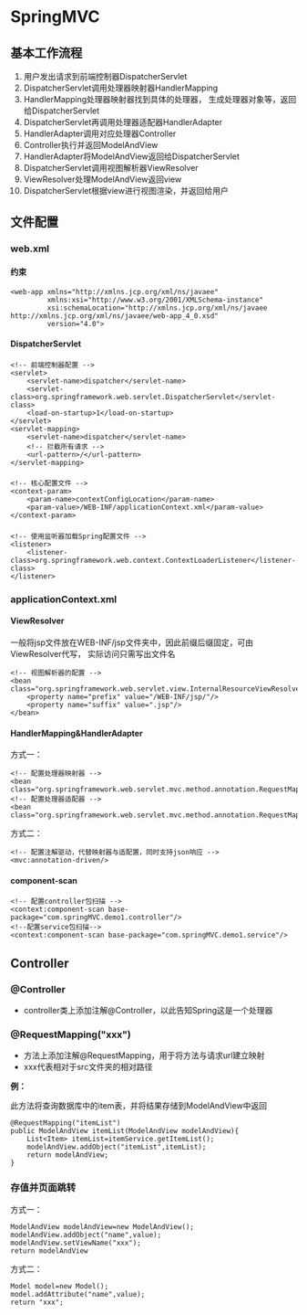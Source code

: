 # SpringMVC

## 基本工作流程
1. 用户发出请求到前端控制器DispatcherServlet
2. DispatcherServlet调用处理器映射器HandlerMapping
3. HandlerMapping处理器映射器找到具体的处理器，
生成处理器对象等，返回给DispatcherServlet
4. DispatcherServlet再调用处理器适配器HandlerAdapter
5. HandlerAdapter调用对应处理器Controller
6. Controller执行并返回ModelAndView
7. HandlerAdapter将ModelAndView返回给DispatcherServlet
8. DispatcherServlet调用视图解析器ViewResolver
9. ViewResolver处理ModelAndView返回view
10. DispatcherServlet根据view进行视图渲染，并返回给用户

## 文件配置

### web.xml

#### 约束
```
<web-app xmlns="http://xmlns.jcp.org/xml/ns/javaee"
         xmlns:xsi="http://www.w3.org/2001/XMLSchema-instance"
         xsi:schemaLocation="http://xmlns.jcp.org/xml/ns/javaee http://xmlns.jcp.org/xml/ns/javaee/web-app_4_0.xsd"
         version="4.0">
```

#### DispatcherServlet
```
<!-- 前端控制器配置 -->
<servlet>
    <servlet-name>dispatcher</servlet-name>
    <servlet-class>org.springframework.web.servlet.DispatcherServlet</servlet-class>
    <load-on-startup>1</load-on-startup>
</servlet>
<servlet-mapping>
    <servlet-name>dispatcher</servlet-name>
    <!-- 拦截所有请求 -->
    <url-pattern>/</url-pattern>
</servlet-mapping>
```

#### 
```
<!-- 核心配置文件 -->
<context-param>
    <param-name>contextConfigLocation</param-name>
    <param-value>/WEB-INF/applicationContext.xml</param-value>
</context-param>
```

####
```
<!-- 使用监听器加载Spring配置文件 -->
<listener>
    <listener-class>org.springframework.web.context.ContextLoaderListener</listener-class>
</listener>
```

### applicationContext.xml

#### ViewResolver
一般将jsp文件放在WEB-INF/jsp文件夹中，因此前缀后缀固定，可由ViewResolver代写，
实际访问只需写出文件名
```
<!-- 视图解析器的配置 -->
<bean class="org.springframework.web.servlet.view.InternalResourceViewResolver">
    <property name="prefix" value="/WEB-INF/jsp/"/>
    <property name="suffix" value=".jsp"/>
</bean>
```

#### HandlerMapping&HandlerAdapter
方式一：
```
<!-- 配置处理器映射器 -->
<bean class="org.springframework.web.servlet.mvc.method.annotation.RequestMappingHandlerMapping"/>
<!-- 配置处理器适配器 -->
<bean class="org.springframework.web.servlet.mvc.method.annotation.RequestMappingHandlerAdapter"/>
```
方式二：
```
<!-- 配置注解驱动，代替映射器与适配置，同时支持json响应 -->
<mvc:annotation-driven/>
```

#### component-scan
```
<!-- 配置controller包扫描 -->
<context:component-scan base-package="com.springMVC.demo1.controller"/>
<!--配置service包扫描-->
<context:component-scan base-package="com.springMVC.demo1.service"/>
```
## Controller

### @Controller
+ controller类上添加注解@Controller，以此告知Spring这是一个处理器

### @RequestMapping("xxx")
+ 方法上添加注解@RequestMapping，用于将方法与请求url建立映射
+ xxx代表相对于src文件夹的相对路径   

**例：**   

此方法将查询数据库中的item表，并将结果存储到ModelAndView中返回
```
@RequestMapping("itemList")
public ModelAndView itemList(ModelAndView modelAndView){
    List<Item> itemList=itemService.getItemList();
    modelAndView.addObject("itemList",itemList);
    return modelAndView;
}
```
### 存值并页面跳转
方式一：
```
ModelAndView modelAndView=new ModelAndView();
modelAndView.addObject("name",value);
modelAndView.setViewName("xxx");
return modelAndView
```
方式二：
```
Model model=new Model();
model.addAttribute("name",value);
return "xxx";
```